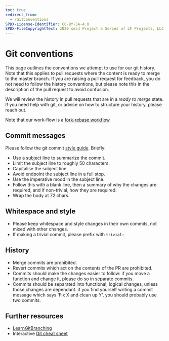 ```yaml
---
toc: true
redirect_from:
  - /GitConventions
SPDX-License-Identifier: CC-BY-SA-4.0
SPDX-FileCopyrightText: 2020 seL4 Project a Series of LF Projects, LLC.
---
```


# Git conventions

This page outlines the conventions we attempt to use for our git history. Note that this applies to
pull requests where the content is ready to merge to the master branch.
If you are raising a pull request for feedback, you do not
need to follow the history conventions, but please note this in the description of the pull request
to avoid confusion. 

We will review the history in pull requests that are in a *ready to merge* state. If you need help
with git, or advice on how to structure your history, please reach out.

Note that our work-flow is a [fork-rebase
workflow](https://www.atlassian.com/git/tutorials/comparing-workflows/forking-workflow). 

## Commit messages

Please follow the git commit [style guide](https://chris.beams.io/posts/git-commit/). Briefly:

* Use a subject line to summarize the commit.
* Limit the subject line to roughly 50 characters.
* Capitalise the subject line.
* Avoid endpoint the subject line in a full stop.
* Use the imperative mood in the subject line.
* Follow this with a blank line, then a summary of why the changes are required, and if non-trivial,
  how they are required.
* Wrap the body at 72 chars.

## Whitespace and style

* Please keep whitespace and style changes in their own commits, not mixed with other changes.
* If making a trivial commit, please prefix with `trivial:`

## History

* Merge commits are prohibited.
* Revert commits which act on the contents of the PR are prohibited.
* Commits should make the changes easier to follow: if you move a function and change it, please do
  so in separate commits.
* Commits should be separated into functional, logical changes, unless those changes are dependant.
  if you find yourself writing a commit message which says 'Fix X and clean up Y', you should
      probably use two commits.

## Further resources

* [LearnGitBranching](http://pcottle.github.io/learnGitBranching/)
* Interactive [Git cheat sheet](http://ndpsoftware.com/git-cheatsheet.html#loc=stash)

